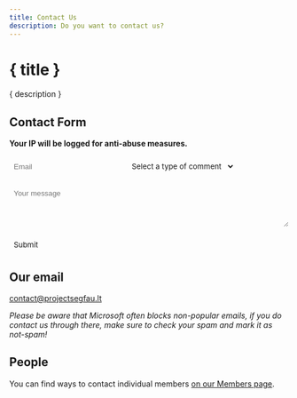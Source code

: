 ```yaml
---
title: Contact Us
description: Do you want to contact us?
---
```



<script lang="ts">
    import IconLock from '~icons/fa6-solid/lock';
    import HCaptcha from 'svelte-hcaptcha';
</script>


# { title }

{ description }

## Contact Form
<form action="https://segfautilities.projectsegfau.lt/api/form" method="POST">
        <div class="ip-note">
            <IconLock />
            <b>Your IP will be logged for anti-abuse measures.</b>
        </div>
        <div class="meta">
            <input type="text" name="email" class="form-textbox" placeholder="Email" required="required"/>
            <select id="commentType" name="commentType" required="required" class="button">
                <option value="" selected="selected" disabled="disabled">Select a type of comment</option>
                <option value="Feedback">Feedback</option>
                <option value="Suggestion">Suggestion</option>
                <option value="Question">Question</option>
                <option value="Bug">Bug</option>
            </select>
        </div>
        <textarea id="comment" name="message" rows="4" cols="25" required="required" class="form-textbox" placeholder="Your message"></textarea>
        <HCaptcha
            sitekey=67e84266-980c-4050-8a39-142a91928fe8
            theme=dark
        />
        <input type="submit" value="Submit" class="button" />
</form>

## Our email

[contact@projectsegfau.lt](mailto:contact@projectsegfau.lt)

_Please be aware that Microsoft often blocks non-popular emails, if you do contact us through there, make sure to check your spam and mark it as not-spam!_

## People

You can find ways to contact individual members [on our Members page](/members).

<style>
    form {
        display: flex;
        flex-direction: column;
        gap: 1rem;
        width: fit-content;
    }

    .ip-note {
        display: flex;
        align-items: center;
        gap: 4px;
    }

    .meta {
        display: flex;
        align-items: center;
        flex-direction: row;
        gap: 1rem;
    }

    @media screen and (max-width: 450px) {
        .meta {
            flex-direction: column;
            align-items: flex-start;
            justify-content: center;
        }
    }

    .form-textbox {
        background-color: var(--tertiary);
        color: var(--text);
        border-radius: 10px;
        border: none;
        padding: 0.5rem;
        font-family: 'Comfortaa', sans-serif;
    }
    .form-textbox:focus {
        outline: none !important;
    }

    .button {
		background-color: var(--tertiary);
		border: none;
		border-radius: 10px;
		padding: 0.5rem;
		cursor: pointer;
		color: var(--text);
		font-family: var(--font-primary);
		text-decoration: none;
	}

	.button:not(select):hover {
		background-color: var(--accent-tertiary);
		text-decoration: none;
		transition: all 0.5s;
		color: var(--secondary);
	}

	.button:not(select):active {
		background-color: var(--accent-primary);
		text-decoration: none;
		transition: all 0.5s;
		color: var(--secondary);
	}
</style>